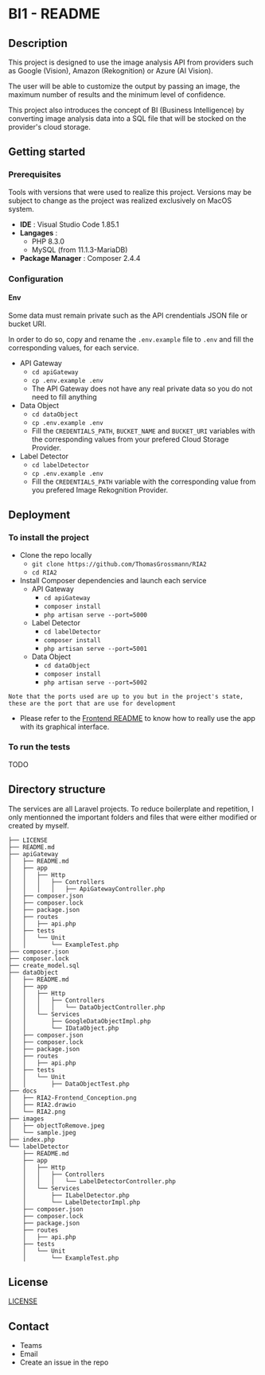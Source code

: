 # BI1 - README

## Description
This project is designed to use the image analysis API from providers such as Google (Vision), Amazon (Rekognition) or Azure (AI Vision).

The user will be able to customize the output by passing an image, the maximum number of results and the minimum level of confidence.

This project also introduces the concept of BI (Business Intelligence) by converting image analysis data into a SQL file that will be stocked on the provider's cloud storage.

## Getting started

### Prerequisites
Tools with versions that were used to realize this project. Versions may be subject to change as the project was realized exclusively on MacOS system.
- **IDE** : Visual Studio Code 1.85.1
- **Langages** :
  - PHP 8.3.0
  - MySQL (from 11.1.3-MariaDB)
- **Package Manager** : Composer 2.4.4

### Configuration
#### Env
Some data must remain private such as the API crendentials JSON file or bucket URI.

In order to do so, copy and rename the `.env.example` file to `.env` and fill the corresponding values, for each service.
- API Gateway
  - `cd apiGateway`
  - `cp .env.example .env`
  - The API Gateway does not have any real private data so you do not need to fill anything
- Data Object
  - `cd dataObject`
  - `cp .env.example .env`
  - Fill the `CREDENTIALS_PATH`, `BUCKET_NAME` and `BUCKET_URI` variables with the corresponding values from your prefered Cloud Storage Provider.
- Label Detector
  - `cd labelDetector`
  - `cp .env.example .env`
  - Fill the `CREDENTIALS_PATH` variable with the corresponding value from you prefered Image Rekognition Provider.

## Deployment

### To install the project
- Clone the repo locally
  - `git clone https://github.com/ThomasGrossmann/RIA2`
  - `cd RIA2`
- Install Composer dependencies and launch each service
  - API Gateway
    - `cd apiGateway`
    - `composer install`
    - `php artisan serve --port=5000`
  - Label Detector
    - `cd labelDetector`
    - `composer install`
    - `php artisan serve --port=5001`
  - Data Object
    - `cd dataObject`
    - `composer install`
    - `php artisan serve --port=5002`
```
Note that the ports used are up to you but in the project's state, these are the port that are use for development
```
- Please refer to the [Frontend README](https://github.com/CPNV-ES-RIA2/THOMAS/blob/main/README.md) to know how to really use the app with its graphical interface.

### To run the tests
TODO

## Directory structure
The services are all Laravel projects. To reduce boilerplate and repetition, I only mentionned the important folders and files that were either modified or created by myself.
```
├── LICENSE
├── README.md
├── apiGateway
│   ├── README.md
│   ├── app
│   │   ├── Http
│   │   │   ├── Controllers
│   │   │   │   ├── ApiGatewayController.php
│   ├── composer.json
│   ├── composer.lock
│   ├── package.json
│   ├── routes
│   │   ├── api.php
│   ├── tests
│   │   └── Unit
│   │       └── ExampleTest.php
├── composer.json
├── composer.lock
├── create_model.sql
├── dataObject
│   ├── README.md
│   ├── app
│   │   ├── Http
│   │   │   ├── Controllers
│   │   │   │   └── DataObjectController.php
│   │   └── Services
│   │       ├── GoogleDataObjectImpl.php
│   │       └── IDataObject.php
│   ├── composer.json
│   ├── composer.lock
│   ├── package.json
│   ├── routes
│   │   ├── api.php
│   ├── tests
│   │   └── Unit
│   │       ├── DataObjectTest.php
├── docs
│   ├── RIA2-Frontend_Conception.png
│   ├── RIA2.drawio
│   └── RIA2.png
├── images
│   ├── objectToRemove.jpeg
│   └── sample.jpeg
├── index.php
└── labelDetector
    ├── README.md
    ├── app
    │   ├── Http
    │   │   ├── Controllers
    │   │   │   └── LabelDetectorController.php
    │   └── Services
    │       ├── ILabelDetector.php
    │       └── LabelDetectorImpl.php
    ├── composer.json
    ├── composer.lock
    ├── package.json
    ├── routes
    │   ├── api.php
    ├── tests
    │   └── Unit
    │       └── ExampleTest.php
```

## License
[LICENSE](LICENSE)

## Contact
- Teams
- Email
- Create an issue in the repo
